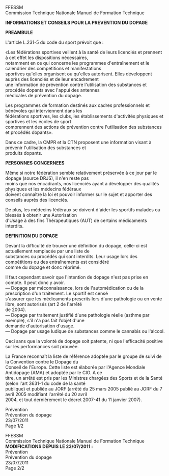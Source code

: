 FFESSM  
Commission Technique Nationale  Manuel de Formation Technique  
  
  
**INFORMATIONS ET CONSEILS POUR LA PREVENTION DU DOPAGE**  
  
**PREAMBULE**  
  
L'article L.231-5 du code du sport prévoit que :  
  
«Les fédérations sportives veillent à la santé de leurs licenciés et prennent à cet effet les dispositions nécessaires,  
notamment en ce qui concerne les programmes d'entraînement et le calendrier des compétitions et manifestations  
sportives qu'elles organisent ou qu'elles autorisent. Elles développent auprès des licenciés et de leur encadrement  
une  information de  prévention contre l'utilisation des substances et  procédés dopants avec  l'appui  des antennes  
médicales de prévention du dopage.  
  
Les  programmes  de  formation  destinés  aux  cadres  professionnels  et  bénévoles  qui  interviennent  dans  les  
fédérations  sportives,  les  clubs,  les  établissements  d'activités  physiques  et  sportives  et  les  écoles  de  sport  
comprennent des actions de prévention contre l'utilisation des substances et procédés dopants».  
  
Dans  ce  cadre,  la  CMPR  et  la  CTN  proposent  une  information  visant  à  prévenir  l'utilisation  des  substances  et  
produits dopants.  
  
  
**PERSONNES CONCERNEES**  
  
Même si notre fédération semble relativement préservée à ce jour par le dopage (source DRJS), il n'en reste pas  
moins  que  nos  encadrants,  nos  licenciés  ayant  à  développer  des  qualités  physiques  et  les  médecins  fédéraux  
doivent connaître la loi et pouvoir informer sur le sujet et apporter des conseils auprès des licenciés.  
  
De  plus,  les  médecins  fédéraux  se  doivent  d'aider  les  sportifs  malades  ou  blessés  à  obtenir  une  Autorisation  
d'Usage à des fins Thérapeutiques (AUT) de certains médicaments interdits.  
  
  
**DEFINITION DU DOPAGE**  
  
Devant  la  difficulté  de  trouver  une  définition  du  dopage,  celle-ci  est  actuellement  remplacée  par  une  liste  de  
substances ou procédés qui sont interdits. Leur usage lors des compétitions ou des entraînements est considéré  
comme du dopage et donc réprimé.  
  
Il faut cependant savoir que l'intention de dopage n'est pas prise en compte. Il peut donc y avoir.  
— Dopage par méconnaissance, lors de l'automédication ou de la prescription d'un traitement. Le sportif est censé  
s'assurer que les médicaments prescrits lors d'une pathologie ou en vente libre, sont autorisés (art 2 de l'arrêté  
de 2004).  
—  Dopage  par  traitement  justifié  d'une  pathologie  réelle  (asthme  par  exemple),  s'il  n'a  pas  fait  l’objet  d'une  
demande d'autorisation d'usage.  
— Dopage par usage ludique de substances comme le cannabis ou l'alcool.  
  
Ceci sans que la volonté de dopage soit patente, ni que l'efficacité positive sur les performances soit prouvée.  
  
La  France  reconnaît  la  liste  de  référence  adoptée  par  le  groupe  de  suivi  de  la  Convention  contre  le  Dopage  du  
Conseil de l'Europe. Cette liste est élaborée par l'Agence Mondiale Antidopage (AMA) et adoptée par le CIO. A ce  
titre, un arrêté est pris par les Ministres chargées des Sports et de la Santé (selon l'art 3631-1 du code de la santé  
publique) et publiée au JORF (arrêté du 25 mars 2005 publié au JORF du 7 avril 2005 modifiant l'arrêté du 20 avril  
2004, et tout dernièrement le décret 2007-41 du 11 janvier 2007).  
  
Prévention  
Prévention du dopage  
23/07/2011  
Page 1/2  
  
FFESSM  
Commission Technique Nationale  Manuel de Formation Technique  
**MODIFICATIONS DEPUIS LE 23/07/2011 :**  
Prévention  
Prévention du dopage  
23/07/2011  
Page 2/2  
  
  
  
  
  
  
